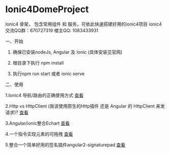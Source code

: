 # Ionic4DomeProject
Ionic4 骨架， 包含常用组件 和 服务，可依此快速搭建好用的ionic4项目
ionic4 交流QQ群：670727319
楼主QQ: 1083433931

一、开始

1. 确保已安装nodeJs, Angular 及 Ionic (具体安装见官网)

2. 根目录下执行 npm install

3. 执行npm run start 或者 ionic serve


二、使用

1.Ionic4 导航/路由的正确使用方式
[查看](./docs/navigate.md)


2.Http vs HttpClient (我该使用原生的Http插件 还是 Angular 的 HttpClient 来发请求)?
[查看](./docs/nativeHttp-httpClient.md)


3.Angular/ionic整合Echart
[查看](./docs/echart.md)

4.一个指令实现元素的可拖拽
[查看](./src/directives/draggable.directive.ts)

5.整合一个简单好用的签名插件angular2-signaturepad
[查看](./docs/signature.md)
